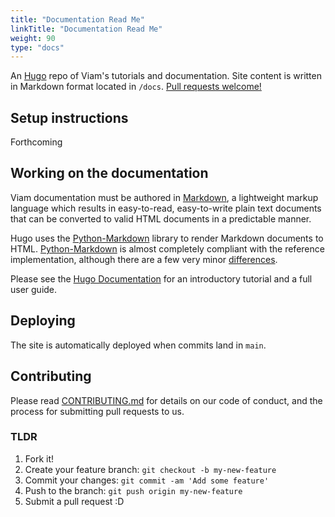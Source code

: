 ```yaml
---
title: "Documentation Read Me"
linkTitle: "Documentation Read Me"
weight: 90
type: "docs"
---
```

An [Hugo](https://gohugo.io) repo of Viam's tutorials and documentation. Site content is written in Markdown format located in `/docs`. [Pull requests welcome!](https://github.com/viamrobotics/tutorials-and-docs/blob/main/CONTRIBUTING.md)

## Setup instructions

Forthcoming

## Working on the documentation

Viam documentation must be authored in [Markdown](https://daringfireball.net/projects/markdown/), a lightweight markup language which results in easy-to-read, easy-to-write plain text documents that can be converted to valid HTML documents in a predictable manner.

Hugo uses the [Python-Markdown](https://python-markdown.github.io/) library to render Markdown documents to HTML. [Python-Markdown](https://python-markdown.github.io/) is almost completely compliant with the reference implementation, although there are a few very minor [differences](https://python-markdown.github.io/#differences).


<!-- See the [Writing Guide](https://github.com/viamrobotics/tutorials-and-docs/blob/update-contribution-guide/WRITING_GUIDE.md) for our rules and recommendations on writing and maintaining documentation content. --->

Please see the [Hugo Documentation](https://gohugo.io/) for an introductory tutorial and a full user guide.

## Deploying

The site is automatically deployed when commits land in `main`.

## Contributing

Please read [CONTRIBUTING.md](https://github.com/viamrobotics/tutorials-and-docs/blob/main/CONTRIBUTING.md) for details on our code of conduct, and the process for submitting pull requests to us.

### TLDR

1. Fork it!
1. Create your feature branch: `git checkout -b my-new-feature`
1. Commit your changes: `git commit -am 'Add some feature'`
1. Push to the branch: `git push origin my-new-feature`
1. Submit a pull request :D
